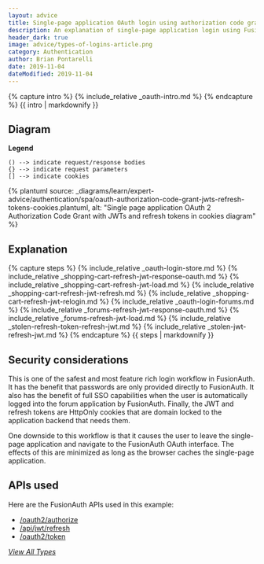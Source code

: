```yaml
---
layout: advice
title: Single-page application OAuth login using authorization code grant with JWTs and refresh tokens
description: An explanation of single-page application login using FusionAuth OAuth interface with the authorization code grant with JWTs and refresh tokens in cookies
header_dark: true
image: advice/types-of-logins-article.png
category: Authentication
author: Brian Pontarelli
date: 2019-11-04
dateModified: 2019-11-04
---
```


{% capture intro %}
{% include_relative _oauth-intro.md %}
{% endcapture %}
{{ intro | markdownify }}

## Diagram

**Legend**

```text
() --> indicate request/response bodies
{} --> indicate request parameters
[] --> indicate cookies
```

{% plantuml source: _diagrams/learn/expert-advice/authentication/spa/oauth-authorization-code-grant-jwts-refresh-tokens-cookies.plantuml, alt: "Single page application OAuth 2 Authorization Code Grant with JWTs and refresh tokens in cookies diagram" %}

## Explanation

{% capture steps %}
{% include_relative _oauth-login-store.md %}
{% include_relative _shopping-cart-refresh-jwt-response-oauth.md %}
{% include_relative _shopping-cart-refresh-jwt-load.md %}
{% include_relative _shopping-cart-refresh-jwt-refresh.md %}
{% include_relative _shopping-cart-refresh-jwt-relogin.md %}
{% include_relative _oauth-login-forums.md %}
{% include_relative _forums-refresh-jwt-response-oauth.md %}
{% include_relative _forums-refresh-jwt-load.md %}
{% include_relative _stolen-refresh-token-refresh-jwt.md %}
{% include_relative _stolen-jwt-refresh-jwt.md %}
{% endcapture %}
{{ steps | markdownify }}

## Security considerations

This is one of the safest and most feature rich login workflow in FusionAuth. It has the benefit that passwords are only provided directly to FusionAuth. It also has the benefit of full SSO capabilities when the user is automatically logged into the forum application by FusionAuth. Finally, the JWT and refresh tokens are HttpOnly cookies that are domain locked to the application backend that needs them.

One downside to this workflow is that it causes the user to leave the single-page application and navigate to the FusionAuth OAuth interface. The effects of this are minimized as long as the browser caches the single-page application.

## APIs used

Here are the FusionAuth APIs used in this example:

* [/oauth2/authorize](/docs/v1/tech/oauth/endpoints#authorize)
* [/api/jwt/refresh](/docs/v1/tech/apis/jwt#refresh-a-jwt)
* [/oauth2/token](/docs/v1/tech/oauth/endpoints#refresh-token-grant-request)

[_View All Types_](/learn/expert-advice/authentication/login-authentication-workflows)
